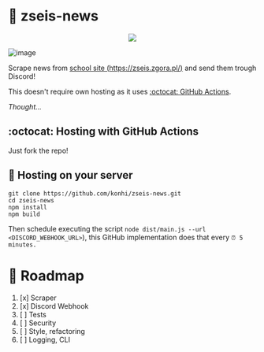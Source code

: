 # 🏫 zseis-news
<center>
  <a href="https://github.com/konhi/zseis-news/actions/workflows/main.yml">
    <img src="https://github.com/konhi/zseis-news/actions/workflows/main.yml/badge.svg?branch=main"/>
  </a>
</center>

![image](https://user-images.githubusercontent.com/61631665/133658361-689edd85-8fc6-410b-9cc4-6d1e3a63a876.png)

Scrape news from [school site (https://zseis.zgora.pl/)](https://zseis.zgora.pl/) and send them trough Discord!

This doesn't require own hosting as it uses [:octocat: GitHub Actions](https://github.com/konhi/zseis-news/actions).

*Thought...*
## :octocat: Hosting with GitHub Actions
Just fork the repo!

## 💾 Hosting on your server
```
git clone https://github.com/konhi/zseis-news.git
cd zseis-news
npm install
npm build
```

Then schedule executing the script `node dist/main.js --url <DISCORD_WEBHOOK_URL>`), this GitHub implementation does that every `⏰ 5 minutes.`

# 📃 Roadmap

1. [x] Scraper
2. [x] Discord Webhook
3. [ ] Tests
4. [ ] Security
5. [ ] Style, refactoring
6. [ ] Logging, CLI
